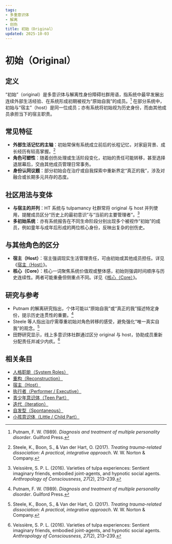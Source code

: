 ```yaml
---
tags:
- 多重意识体
- 解离
- 创伤
title: 初始（Original）
updated: 2025-10-03
---
```


# 初始（Original）

## 定义

“初始”（original）是多意识体与解离性身份障碍社群用语，指系统中最早发展出连续外部生活经验、在系统形成初期被视为“原始自我”的成员。[^putnam1989] 在部分系统中，初始与“宿主”（host）是同一位成员；亦有系统将初始视为历史身份，而由其他成员承担当下的宿主职责。

## 常见特征

- **外部生活记忆的主轴**：初始常保有系统成立前后的长程记忆，对家庭背景、成长经历有较高掌握。[^steele2017]
- **角色可塑性**：随着创伤处理或生活阶段变化，初始的责任可能转移，甚至选择退居幕后，交由其他成员管理日常事务。
- **身份认同议题**：部分初始会在治疗或自我探索中重新界定“真正的我”，涉及对融合或长期多元共存的态度。

## 社区用法与变体

- **与宿主的并列**：HT 系统与 tulpamancy 社群常将 original 与 host 并列使用，提醒成员区分“历史上的最初意识”与“当前的主要管理者”。[^veissiere2016]
- **多初始系统**：亦有系统报告在不同生命阶段分别出现多个被视作“初始”的成员，例如童年与成年后形成的两位核心身份，反映出复杂的创伤史。

## 与其他角色的区分

- **宿主（Host）**：宿主强调现实生活管理责任，可由初始或其他成员担任。详见《[宿主（Host）](entries/Host.md)》。
- **核心（Core）**：核心一词聚焦系统价值观或整体感，初始则强调时间顺序与历史连续性。两者可能重叠但侧重点不同。详见《[核心（Core）](entries/Core.md)》。

## 研究与参考

- Putnam 的解离研究指出，个体可能以“原始自我”或“真正的我”描述特定身份，提示历史连贯性的重要。[^putnam1989]
- Steele 等人指出治疗需尊重初始对角色转移的感受，避免强化“唯一真实自我”的观念。[^steele2017]
- 田野研究显示，线上多意识体社群通过区分 original 与 host，协助成员重新分配责任并减少内疚。[^veissiere2016]

[^putnam1989]: Putnam, F. W. (1989). *Diagnosis and treatment of multiple personality disorder*. Guilford Press.
[^steele2017]: Steele, K., Boon, S., & Van der Hart, O. (2017). *Treating trauma-related dissociation: A practical, integrative approach*. W. W. Norton & Company.
[^veissiere2016]: Veissière, S. P. L. (2016). Varieties of tulpa experiences: Sentient imaginary friends, embodied joint-agents, and hypnotic social agents. *Anthropology of Consciousness, 27*(2), 213–239.

## 相关条目

- [人格职能（System Roles）](/entries/System-Roles.md)
- [重构（Reconstruction）](/entries/Reconstruction.md)
- [宿主（Host）](/entries/Host.md)
- [执行者（Performer / Executive）](/entries/Performer-Executive.md)
- [青少年意识体（Teen Part）](/entries/Teen.md)
- [迭代（Iteration）](/entries/Iteration.md)
- [自发型（Spontaneous）](/entries/Spontaneous.md)
- [小孩意识体（Little / Child Part）](/entries/Little.md)
